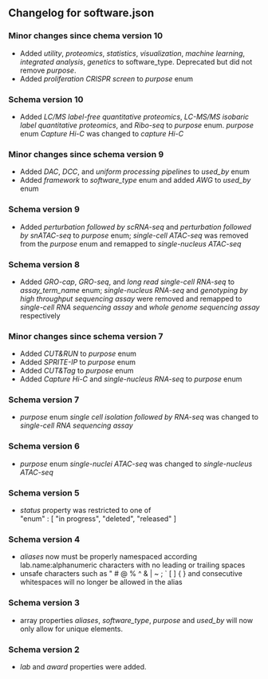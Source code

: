 ## Changelog for software.json

### Minor changes since chema version 10

* Added *utility*, *proteomics*, *statistics*, *visualization*, *machine learning*, *integrated analysis*, *genetics* to software_type.  Deprecated but did not remove *purpose*.
* Added *proliferation CRISPR screen* to *purpose* enum

### Schema version 10

* Added *LC/MS label-free quantitative proteomics*, *LC-MS/MS isobaric label quantitative proteomics*, and *Ribo-seq* to *purpose* enum. *purpose* enum *Capture Hi-C* was changed to *capture Hi-C*

### Minor changes since schema version 9

* Added *DAC*, *DCC*, and *uniform processing pipelines* to *used_by* enum
* Added *framework* to *software_type* enum and added *AWG* to *used_by* enum

### Schema version 9

* Added *perturbation followed by scRNA-seq* and *perturbation followed by snATAC-seq* to *purpose* enum; *single-cell ATAC-seq* was removed from the *purpose* enum and remapped to *single-nucleus ATAC-seq*

### Schema version 8

* Added *GRO-cap*, *GRO-seq*, and *long read single-cell RNA-seq* to *assay_term_name* enum;  *single-nucleus RNA-seq* and *genotyping by high throughput sequencing assay* were removed and remapped to *single-cell RNA sequencing assay* and *whole genome sequencing assay* respectively

### Minor changes since schema version 7
* Added *CUT&RUN* to *purpose* enum
* Added *SPRITE-IP* to *purpose* enum
* Added *CUT&Tag* to *purpose* enum
* Added *Capture Hi-C* and *single-nucleus RNA-seq* to *purpose* enum

### Schema version 7

* *purpose* enum *single cell isolation followed by RNA-seq* was changed to *single-cell RNA sequencing assay*

### Schema version 6

* *purpose* enum *single-nuclei ATAC-seq* was changed to *single-nucleus ATAC-seq*

### Schema version 5

* *status* property was restricted to one of  
    "enum" : [
        "in progress",
        "deleted",
        "released"
    ]

### Schema version 4

* *aliases* now must be properly namespaced according lab.name:alphanumeric characters with no leading or trailing spaces
* unsafe characters such as " # @ % ^ & | ~ ; ` [ ] { } and consecutive whitespaces will no longer be allowed in the alias

### Schema version 3

* array properties *aliases*, *software_type*, *purpose* and *used_by* will now only allow for unique elements.

### Schema version 2

* *lab* and *award* properties were added.
